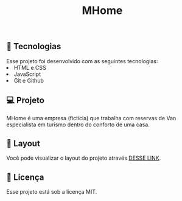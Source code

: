 <h1 align="center"> MHome </h1>

<br>
<h2>🚀 Tecnologias</h2>
Esse projeto foi desenvolvido com as seguintes tecnologias:
<br>
<lu>
<li>HTML e CSS</li>
<li>JavaScript</li>
<li>Git e Github</li>

<h2>💻 Projeto</h2>

MHome é uma empresa (fictícia) que trabalha com reservas de Van especialista em turismo dentro do
conforto de uma casa.


<h2>🔖 Layout</h2>

Você pode visualizar o layout do projeto através [DESSE LINK](https://www.canva.com/design/DAFhxu8hZ5I/QuqP4wR3mVYQG4cTwKNpWg/edit?utm_content=DAFhxu8hZ5I&utm_campaign=designshare&utm_medium=link2&utm_source=sharebutton).
 <h2>📝 Licença </h2>
Esse projeto está sob a licença MIT.
